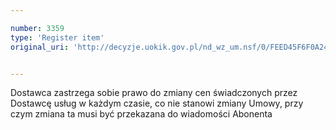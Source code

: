 ```yaml
---

number: 3359
type: 'Register item'
original_uri: 'http://decyzje.uokik.gov.pl/nd_wz_um.nsf/0/FEED45F6F0A24E48C1257A330031DE7A?OpenDocument'


---
```


Dostawca zastrzega sobie prawo do zmiany cen świadczonych przez Dostawcę usług w każdym czasie, co nie stanowi zmiany Umowy, przy czym zmiana ta musi być przekazana do wiadomości Abonenta
